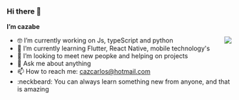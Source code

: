 ### Hi there 👋


**I’m cazabe**


<img align="right" src="https://github-readme-stats.vercel.app/api?username=cazabe&show_icons=true&theme=highcontrast" />


- 🤓 I’m currently working on Js, typeScript and python
- 🌱 I’m currently learning Flutter, React Native, mobile technology's
- 🤔 I’m looking to meet new peopke and helping on projects
- 💬 Ask me about anything
- 📫 How to reach me: cazcarlos@hotmail.com
- :neckbeard: You can always learn something new from anyone, and that is amazing
